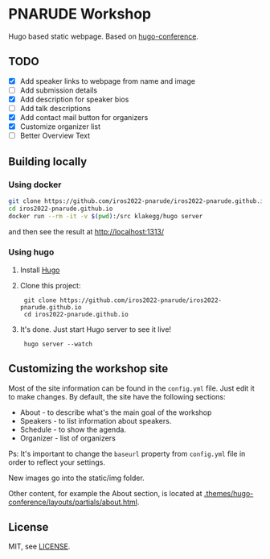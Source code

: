 # PNARUDE Workshop

Hugo based static webpage. Based on [hugo-conference](https://github.com/jweslley/hugo-conference). 

## TODO

- [x] Add speaker links to webpage from name and image
- [ ] Add submission details
- [x] Add description for speaker bios
- [ ] Add talk descriptions
- [x] Add contact mail button for organizers
- [x] Customize organizer list
- [ ] Better Overview Text

## Building locally

### Using docker

``` bash
git clone https://github.com/iros2022-pnarude/iros2022-pnarude.github.io
cd iros2022-pnarude.github.io
docker run --rm -it -v $(pwd):/src klakegg/hugo server
```
and then see the result at [http://localhost:1313/](http://localhost:1313/)

### Using hugo

1. Install [Hugo](https://gohugo.io)
2. Clone this project:

        git clone https://github.com/iros2022-pnarude/iros2022-pnarude.github.io
        cd iros2022-pnarude.github.io

3. It's done. Just start Hugo server to see it live!

        hugo server --watch

## Customizing the workshop site

Most of the site information can be found in the `config.yml` file. Just edit it to make changes.
By default, the site have the following sections:

- About - to describe what's the main goal of the workshop
- Speakers - to list information about speakers.
- Schedule - to show the agenda.
- Organizer - list of organizers

Ps: It's important to change the `baseurl` property from `config.yml` file in order to reflect your settings.

New images go into the static/img folder. 

Other content, for example the About section, is located at [.themes/hugo-conference/layouts/partials/about.html](.themes/hugo-conference/layouts/partials/about.html).

## License

MIT, see [LICENSE](https://github.com/jweslley/hugo-conference/blob/master/LICENSE).
